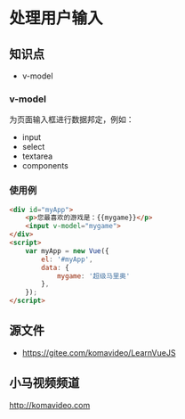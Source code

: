 处理用户输入
============

## 知识点

* v-model

### v-model

为页面输入框进行数据邦定，例如：

+ input
+ select
+ textarea
+ components

### 使用例

~~~html
<div id="myApp">
    <p>您最喜欢的游戏是：{{mygame}}</p>
    <input v-model="mygame">
</div>
<script>
    var myApp = new Vue({
        el: '#myApp',
        data: {
            mygame: '超级马里奥'
        },
    });
</script>
~~~

## 源文件

* https://gitee.com/komavideo/LearnVueJS

## 小马视频频道

http://komavideo.com
